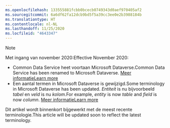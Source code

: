 ```yaml
---
ms.openlocfilehash: 133555881fcbb0bcecb0749343d0aef970405af2
ms.sourcegitcommit: 6a6df62fa12dcb9bd5f5a39cc3ee0e2b3988184b
ms.translationtype: HT
ms.contentlocale: nl-NL
ms.lasthandoff: 11/25/2020
ms.locfileid: "4643347"
---
```

> [!NOTE]
> <span data-ttu-id="36278-101">Met ingang van november 2020:</span><span class="sxs-lookup"><span data-stu-id="36278-101">Effective November 2020:</span></span>
> - <span data-ttu-id="36278-102">Common Data Service heet voortaan Microsoft Dataverse.</span><span class="sxs-lookup"><span data-stu-id="36278-102">Common Data Service has been renamed to Microsoft Dataverse.</span></span> [<span data-ttu-id="36278-103">Meer informatie</span><span class="sxs-lookup"><span data-stu-id="36278-103">Learn more</span></span>](https://aka.ms/PAuAppBlog)
> - <span data-ttu-id="36278-104">Een aantal termen in Microsoft Dataverse is gewijzigd.</span><span class="sxs-lookup"><span data-stu-id="36278-104">Some terminology in Microsoft Dataverse has been updated.</span></span> <span data-ttu-id="36278-105">*Entiteit* is nu bijvoorbeeld *tabel* en *veld* is nu *kolom*.</span><span class="sxs-lookup"><span data-stu-id="36278-105">For example, *entity* is now *table* and *field* is now *column*.</span></span> [<span data-ttu-id="36278-106">Meer informatie</span><span class="sxs-lookup"><span data-stu-id="36278-106">Learn more</span></span>](https://go.microsoft.com/fwlink/?linkid=2147247)
>
> <span data-ttu-id="36278-107">Dit artikel wordt binnenkort bijgewerkt met de meest recente terminologie.</span><span class="sxs-lookup"><span data-stu-id="36278-107">This article will be updated soon to reflect the latest terminology.</span></span>
